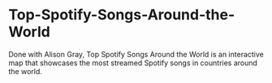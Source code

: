 # Top-Spotify-Songs-Around-the-World
Done with Alison Gray, Top Spotify Songs Around the World is an interactive map that showcases the most streamed Spotify songs in countries around the world.
